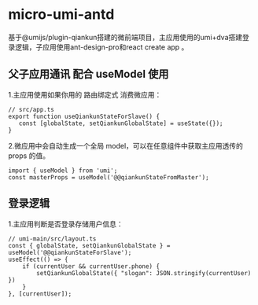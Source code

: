 # micro-umi-antd
基于@umijs/plugin-qiankun搭建的微前端项目，主应用使用的umi+dva搭建登录逻辑，子应用使用ant-design-pro和react create app 。
## 父子应用通讯 配合 useModel 使用
1.主应用使用如果你用的 路由绑定式 消费微应用：
```
// src/app.ts
export function useQiankunStateForSlave() {
   const [globalState, setQiankunGlobalState] = useState({});
}
```
2.微应用中会自动生成一个全局 model，可以在任意组件中获取主应用透传的 props 的值。
```
import { useModel } from 'umi';
const masterProps = useModel('@@qiankunStateFromMaster');
```
## 登录逻辑
1.主应用判断是否登录存储用户信息：
```
// umi-main/src/layout.ts
const { globalState, setQiankunGlobalState } = useModel('@@qiankunStateForSlave');
useEffect(() => {
    if (currentUser && currentUser.phone) {
        setQiankunGlobalState({ "slogan": JSON.stringify(currentUser) })
    }
}, [currentUser]);
```
